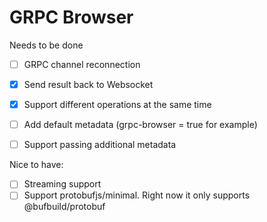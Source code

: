 # GRPC Browser

Needs to be done

- [ ] GRPC channel reconnection
- [X] Send result back to Websocket
- [X] Support different operations at the same time
- [ ] Add default metadata (grpc-browser = true for example)
- [ ] Support passing additional metadata


Nice to have:

- [ ] Streaming support
- [ ] Support protobufjs/minimal. Right now it only supports @bufbuild/protobuf